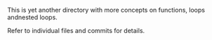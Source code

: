 This is yet another directory with more concepts on functions, loops andnested loops.

Refer to individual files and commits for details.
